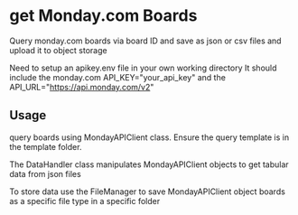 # get Monday.com Boards

Query monday.com boards via board ID and save as json or csv files
and upload it to object storage

Need to setup an apikey.env file in your own working directory
It should include the monday.com API_KEY="your_api_key" and the API_URL="https://api.monday.com/v2"

## Usage

query boards using MondayAPIClient class. Ensure the query template is in the template folder.

The DataHandler class manipulates MondayAPIClient objects to get tabular data from json files

To store data use the FileManager to save MondayAPIClient object boards as a specific file type in a specific folder

